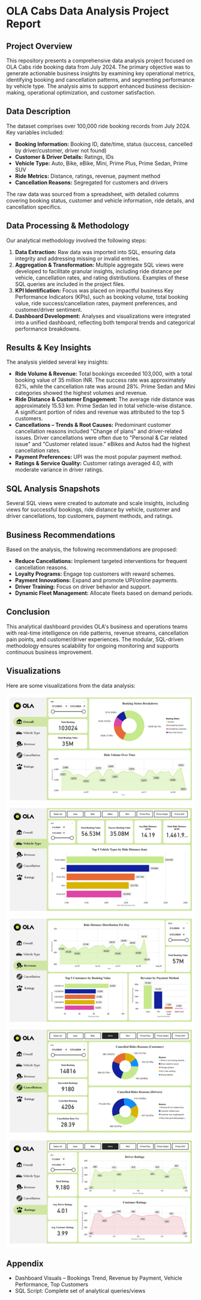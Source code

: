 # OLA Cabs Data Analysis Project Report

## Project Overview

This repository presents a comprehensive data analysis project focused on OLA Cabs ride booking data from July 2024. The primary objective was to generate actionable business insights by examining key operational metrics, identifying booking and cancellation patterns, and segmenting performance by vehicle type. The analysis aims to support enhanced business decision-making, operational optimization, and customer satisfaction.

## Data Description

The dataset comprises over 100,000 ride booking records from July 2024. Key variables included:

*   **Booking Information:** Booking ID, date/time, status (success, cancelled by driver/customer, driver not found)
*   **Customer & Driver Details:** Ratings, IDs
*   **Vehicle Type:** Auto, Bike, eBike, Mini, Prime Plus, Prime Sedan, Prime SUV
*   **Ride Metrics:** Distance, ratings, revenue, payment method
*   **Cancellation Reasons:** Segregated for customers and drivers

The raw data was sourced from a spreadsheet, with detailed columns covering booking status, customer and vehicle information, ride details, and cancellation specifics.

## Data Processing & Methodology

Our analytical methodology involved the following steps:

1.  **Data Extraction:** Raw data was imported into SQL, ensuring data integrity and addressing missing or invalid entries.
2.  **Aggregation & Transformation:** Multiple aggregate SQL views were developed to facilitate granular insights, including ride distance per vehicle, cancellation rates, and rating distributions. Examples of these SQL queries are included in the project files.
3.  **KPI Identification:** Focus was placed on impactful business Key Performance Indicators (KPIs), such as booking volume, total booking value, ride success/cancellation rates, payment preferences, and customer/driver sentiment.
4.  **Dashboard Development:** Analyses and visualizations were integrated into a unified dashboard, reflecting both temporal trends and categorical performance breakdowns.

## Results & Key Insights

The analysis yielded several key insights:

*   **Ride Volume & Revenue:** Total bookings exceeded 103,000, with a total booking value of 35 million INR. The success rate was approximately 62%, while the cancellation rate was around 28%. Prime Sedan and Mini categories showed the highest volumes and revenue.
*   **Ride Distance & Customer Engagement:** The average ride distance was approximately 15.53 km. Prime Sedan led in total vehicle-wise distance. A significant portion of rides and revenue was attributed to the top 5 customers.
*   **Cancellations – Trends & Root Causes:** Predominant customer cancellation reasons included "Change of plans" and driver-related issues. Driver cancellations were often due to "Personal & Car related issue" and "Customer related issue." eBikes and Autos had the highest cancellation rates.
*   **Payment Preferences:** UPI was the most popular payment method.
*   **Ratings & Service Quality:** Customer ratings averaged 4.0, with moderate variance in driver ratings.

## SQL Analysis Snapshots

Several SQL views were created to automate and scale insights, including views for successful bookings, ride distance by vehicle, customer and driver cancellations, top customers, payment methods, and ratings.

## Business Recommendations

Based on the analysis, the following recommendations are proposed:

*   **Reduce Cancellations:** Implement targeted interventions for frequent cancellation reasons.
*   **Loyalty Programs:** Engage top customers with reward schemes.
*   **Payment Innovations:** Expand and promote UPI/online payments.
*   **Driver Training:** Focus on driver behavior and support.
*   **Dynamic Fleet Management:** Allocate fleets based on demand periods.

## Conclusion

This analytical dashboard provides OLA's business and operations teams with real-time intelligence on ride patterns, revenue streams, cancellation pain points, and customer/driver experiences. The modular, SQL-driven methodology ensures scalability for ongoing monitoring and supports continuous business improvement.

## Visualizations

Here are some visualizations from the data analysis:

![Overeall](https://github.com/aakashv-X/OLA-Cabs-Data-Analysis/blob/main/Ola%20Cabs/Assets/Overall.png)
![Vehicle Type](https://github.com/aakashv-X/OLA-Cabs-Data-Analysis/blob/main/Ola%20Cabs/Assets/Vehicle%20Type.png)
![Revenue](https://github.com/aakashv-X/OLA-Cabs-Data-Analysis/blob/main/Ola%20Cabs/Assets/Revenue.png)
![Cancellation](https://github.com/aakashv-X/OLA-Cabs-Data-Analysis/blob/main/Ola%20Cabs/Assets/Cancellation.png)
![Ratings](https://github.com/aakashv-X/OLA-Cabs-Data-Analysis/blob/main/Ola%20Cabs/Assets/Ratings.png)


## Appendix

*   Dashboard Visuals – Bookings Trend, Revenue by Payment, Vehicle Performance, Top Customers
*   SQL Script: Complete set of analytical queries/views


